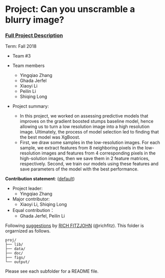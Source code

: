 # Project: Can you unscramble a blurry image? 


### [Full Project Description](doc/project3_desc.md)

Term: Fall 2018

+ Team #3
+ Team members
	+ Yingqiao Zhang
	+ Ghada Jerfel
	+ Xiaoyi Li
	+ Peilin Li
	+ Shiqing Long

+ Project summary: 
	+ In this project, we worked on assessing predictive models that improves on the gradient boosted stumps baseline model, hence allowing us to turn a low resolution image into a high resolution image. Ultimately, the process of model selection led to finding that the best model was XgBoost.
	+ First, we draw some samples in the low-resolution images. For each sample, we extract features from 8 neighboring pixels in the low-resolution images and features from 4 corresponding pixels in the high-solution images, then we save them in 2 feature matrices, respectively. Second, we train our models using these features and save parameters of the model with the best performance.
	
**Contribution statement**: ([default](doc/a_note_on_contributions.md))
+ Project leader:
	+ Yingqiao Zhang
+ Major contributor:
	+ Xiaoyi Li, Shiqing Long
+ Equal contribution：
	+ Ghada Jerfel, Peilin Li

Following [suggestions](http://nicercode.github.io/blog/2013-04-05-projects/) by [RICH FITZJOHN](http://nicercode.github.io/about/#Team) (@richfitz). This folder is orgarnized as follows.

```
proj/
├── lib/
├── data/
├── doc/
├── figs/
└── output/
```

Please see each subfolder for a README file.
